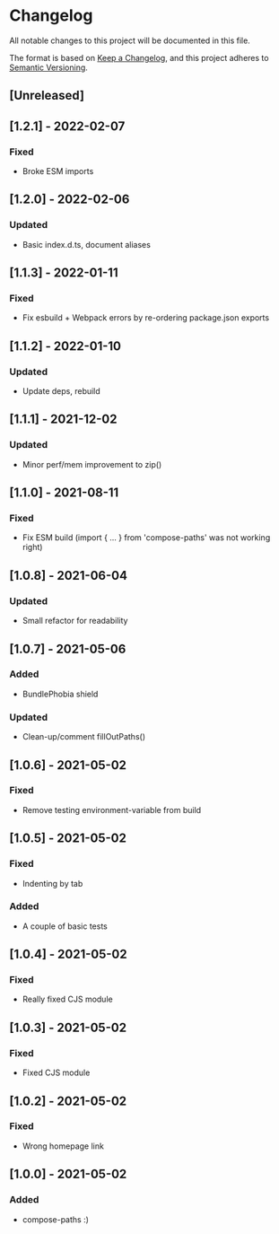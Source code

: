 # Changelog

All notable changes to this project will be documented in this file.

The format is based on [Keep a Changelog](https://keepachangelog.com/en/1.0.0/),
and this project adheres to [Semantic Versioning](https://semver.org/spec/v2.0.0.html).

## [Unreleased]

## [1.2.1] - 2022-02-07

### Fixed

- Broke ESM imports

## [1.2.0] - 2022-02-06

### Updated

- Basic index.d.ts, document aliases

## [1.1.3] - 2022-01-11

### Fixed

- Fix esbuild + Webpack errors by re-ordering package.json exports

## [1.1.2] - 2022-01-10

### Updated

- Update deps, rebuild

## [1.1.1] - 2021-12-02

### Updated

- Minor perf/mem improvement to zip()

## [1.1.0] - 2021-08-11

### Fixed

- Fix ESM build (import { ... } from 'compose-paths' was not working right)

## [1.0.8] - 2021-06-04

### Updated

- Small refactor for readability

## [1.0.7] - 2021-05-06

### Added

- BundlePhobia shield

### Updated

- Clean-up/comment fillOutPaths()

## [1.0.6] - 2021-05-02

### Fixed

- Remove testing environment-variable from build

## [1.0.5] - 2021-05-02

### Fixed

- Indenting by tab

### Added

- A couple of basic tests

## [1.0.4] - 2021-05-02

### Fixed

- Really fixed CJS module

## [1.0.3] - 2021-05-02

### Fixed

- Fixed CJS module

## [1.0.2] - 2021-05-02

### Fixed

- Wrong homepage link

## [1.0.0] - 2021-05-02

### Added

- compose-paths :)
